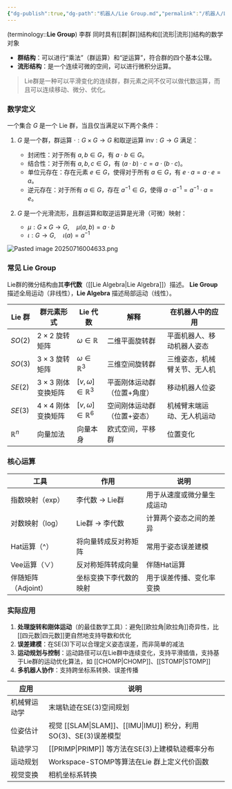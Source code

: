 ```yaml
---
{"dg-publish":true,"dg-path":"机器人/Lie Group.md","permalink":"/机器人/Lie Group/","dgPassFrontmatter":true,"noteIcon":"","created":"2025-08-02T10:36:28.400+08:00","updated":"2025-08-28T21:53:12.715+08:00"}
---
```



(terminology::**Lie Group**)  李群
同时具有[[群\|群]]结构和[[流形\|流形]]结构的数学对象
- **群结构**：可以进行“乘法”（群运算）和“逆运算”，符合群的四个基本公理。
- **流形结构**：是一个连续可微的空间，可以进行微积分运算。

> Lie群是一种可以平滑变化的连续群，群元素之间不仅可以做代数运算，而且可以连续移动、微分、优化。





### 数学定义
一个集合 $G$ 是一个 Lie 群，当且仅当满足以下两个条件：
1. $G$ 是一个群，群运算 $\cdot : G \times G \to G$ 和取逆运算 $\text{inv}: G \to G$ 满足：
   * 封闭性：对于所有 $a, b \in G$，有 $a \cdot b \in G$。
   * 结合性：对于所有 $a, b, c \in G$，有 $(a \cdot b) \cdot c = a \cdot (b \cdot c)$。
   * 单位元存在：存在元素 $e \in G$，使得对于所有 $a \in G$，有 $e \cdot a = a \cdot e = a$。
   * 逆元存在：对于所有 $a \in G$，存在 $a^{-1} \in G$，使得 $a \cdot a^{-1} = a^{-1} \cdot a = e$。




2. $G$ 是一个光滑流形，且群运算和取逆运算是光滑（可微）映射：
   * $\mu : G \times G \to G, \quad \mu(a, b) = a \cdot b$
   * $\iota : G \to G, \quad \iota(a) = a^{-1}$

![Pasted image 20250716004633.png](/img/user/Functional%20files/Photo%20Resources/Pasted%20image%2020250716004633.png)


### 常见 Lie Group
Lie群的微分结构由其**李代数**（[[Lie Algebra\|Lie Algebra]]）描述。
**Lie Group** 描述全局运动（非线性），**Lie Algebra** 描述局部运动（线性）。


| Lie 群          | 群元素形式               | Lie 代数                         | 解释             | 在机器人中的应用       |
| -------------- | ------------------- | ------------------------------ | -------------- | -------------- |
| $SO(2)$        | $2 \times 2$ 旋转矩阵   | $\omega \in \mathbb{R}$        | 二维平面旋转群        | 平面机器人、移动机器人姿态  |
| $SO(3)$        | $3 \times 3$ 旋转矩阵   | $\omega \in \mathbb{R}^3$      | 三维空间旋转群        | 三维姿态，机械臂关节、无人机 |
| $SE(2)$        | $3 \times 3$ 刚体变换矩阵 | $[v, \omega] \in \mathbb{R}^3$ | 平面刚体运动群（位置+角度） | 移动机器人位姿        |
| $SE(3)$        | $4 \times 4$ 刚体变换矩阵 | $[v, \omega] \in \mathbb{R}^6$ | 空间刚体运动群（位置+姿态） | 机械臂末端运动、无人机运动  |
| $\mathbb{R}^n$ | 向量加法                | 向量本身                           | 欧式空间，平移群       | 位置变化           |


### 核心运算

| 工具            | 作用          | 说明            |
| ------------- | ----------- | ------------- |
| 指数映射（exp）     | 李代数 → Lie群  | 用于从速度或微分量生成运动 |
| 对数映射（log）     | Lie群 → 李代数  | 计算两个姿态之间的差异   |
| Hat运算（^）      | 将向量转成反对称矩阵  | 常用于姿态误差建模     |
| Vee运算（∨）      | 反对称矩阵转成向量   | 伴随Hat运算       |
| 伴随矩阵（Adjoint） | 坐标变换下李代数的映射 | 用于误差传播、变化率变换  |

### 实际应用
1. **处理旋转和刚体运动**（的最佳数学工具）：避免[[欧拉角\|欧拉角]]奇异性，比[[四元数\|四元数]]更自然地支持导数和优化
2. **误差建模**：在SE(3)下可以合理定义姿态误差，而非简单的减法
3. **运动规划与控制**：运动路径可以在Lie群中连续变化，支持平滑插值，支持基于Lie群的运动优化算法，如 [[CHOMP\|CHOMP]]、[[STOMP\|STOMP]]
4. **多机器人协作**：支持跨坐标系转换、误差传播

| 应用     | 说明                                       |
| ------ | ---------------------------------------- |
| 机械臂运动学 | 末端轨迹在SE(3)空间规划                           |
| 位姿估计   | 视觉 [[SLAM\|SLAM]]、[[IMU\|IMU]] 积分，利用SO(3)、SE(3)误差模型 |
| 轨迹学习   | [[PRIMP\|PRIMP]] 等方法在SE(3)上建模轨迹概率分布             |
| 运动规划   | Workspace-STOMP等算法在Lie 群上定义代价函数          |
| 视觉变换   | 相机坐标系转换                                  |


